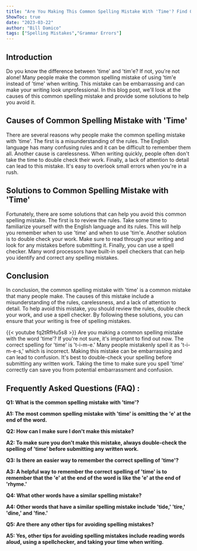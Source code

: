 ```yaml
---
title: "Are You Making This Common Spelling Mistake With 'Time'? Find Out Now!"
ShowToc: true 
date: "2023-03-22"
author: "Bill Damico" 
tags: ["Spelling Mistakes","Grammar Errors"]
---
```

## Introduction

Do you know the difference between 'time' and 'tim'e? If not, you're not alone! Many people make the common spelling mistake of using 'tim'e instead of 'time' when writing. This mistake can be embarrassing and can make your writing look unprofessional. In this blog post, we'll look at the causes of this common spelling mistake and provide some solutions to help you avoid it.

## Causes of Common Spelling Mistake with 'Time'

There are several reasons why people make the common spelling mistake with 'time'. The first is a misunderstanding of the rules. The English language has many confusing rules and it can be difficult to remember them all. Another cause is carelessness. When writing quickly, people often don't take the time to double check their work. Finally, a lack of attention to detail can lead to this mistake. It's easy to overlook small errors when you're in a rush.

## Solutions to Common Spelling Mistake with 'Time'

Fortunately, there are some solutions that can help you avoid this common spelling mistake. The first is to review the rules. Take some time to familiarize yourself with the English language and its rules. This will help you remember when to use 'time' and when to use 'tim'e. Another solution is to double check your work. Make sure to read through your writing and look for any mistakes before submitting it. Finally, you can use a spell checker. Many word processors have built-in spell checkers that can help you identify and correct any spelling mistakes.

## Conclusion

In conclusion, the common spelling mistake with 'time' is a common mistake that many people make. The causes of this mistake include a misunderstanding of the rules, carelessness, and a lack of attention to detail. To help avoid this mistake, you should review the rules, double check your work, and use a spell checker. By following these solutions, you can ensure that your writing is free of spelling mistakes.

{{< youtube fq2tRfHu5s8 >}} 
Are you making a common spelling mistake with the word 'time'? If you're not sure, it's important to find out now. The correct spelling for 'time' is 't-i-m-e.' Many people mistakenly spell it as 't-i-m-e-s,' which is incorrect. Making this mistake can be embarrassing and can lead to confusion. It's best to double-check your spelling before submitting any written work. Taking the time to make sure you spell 'time' correctly can save you from potential embarrassment and confusion.

## Frequently Asked Questions (FAQ) :
**Q1: What is the common spelling mistake with 'time'?**

**A1: The most common spelling mistake with 'time' is omitting the 'e' at the end of the word.**

**Q2: How can I make sure I don't make this mistake?**

**A2: To make sure you don't make this mistake, always double-check the spelling of 'time' before submitting any written work.**

**Q3: Is there an easier way to remember the correct spelling of 'time'?**

**A3: A helpful way to remember the correct spelling of 'time' is to remember that the 'e' at the end of the word is like the 'e' at the end of 'rhyme.'**

**Q4: What other words have a similar spelling mistake?**

**A4: Other words that have a similar spelling mistake include 'tide,' 'tire,' 'dine,' and 'fine.'**

**Q5: Are there any other tips for avoiding spelling mistakes?**

**A5: Yes, other tips for avoiding spelling mistakes include reading words aloud, using a spellchecker, and taking your time when writing.**





